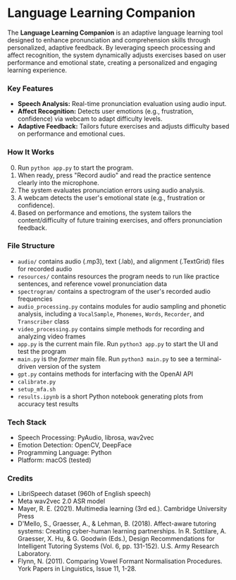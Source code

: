 # Language Learning Companion
The **Language Learning Companion** is an adaptive language learning tool designed to enhance pronunciation and comprehension skills through personalized, adaptive feedback. By leveraging speech processing and affect recognition, the system dynamically adjusts exercises based on user performance and emotional state, creating a personalized and engaging learning experience.

### Key Features
- **Speech Analysis:** Real-time pronunciation evaluation using audio input.
- **Affect Recognition:** Detects user emotions (e.g., frustration, confidence) via webcam to adapt difficulty levels.
- **Adaptive Feedback:** Tailors future exercises and adjusts difficulty based on performance and emotional cues.

### How It Works
0. Run `python app.py` to start the program.
1. When ready, press "Record audio" and read the practice sentence clearly into the microphone.
2. The system evaluates pronunciation errors using audio analysis.
3. A webcam detects the user's emotional state (e.g., frustration or confidence).
4. Based on performance and emotions, the system tailors the content/difficulty of future training exercises, and offers pronunciation feedback.

### File Structure
- `audio/` contains audio (.mp3), text (.lab), and alignment (.TextGrid) files for recorded audio
- `resources/` contains resources the program needs to run like practice sentences, and reference vowel pronunciation data
- `spectrogram/` contains a spectrogram of the user's recorded audio frequencies
- `audio_processing.py` contains modules for audio sampling and phonetic analysis, including a `VocalSample`, `Phonemes`, `Words`, `Recorder`, and `Transcriber` class
- `video_processing.py` contains simple methods for recording and analyzing video frames
- `app.py` is the current main file. Run `python3 app.py` to start the UI and test the program
- `main.py` is the *former* main file. Run `python3 main.py` to see a terminal-driven version of the system
- `gpt.py` contains methods for interfacing with the OpenAI API 
- `calibrate.py` 
- `setup_mfa.sh`
- `results.ipynb` is a short Python notebook generating plots from accuracy test results

### Tech Stack
- Speech Processing: PyAudio, librosa, wav2vec
- Emotion Detection: OpenCV, DeepFace
- Programming Language: Python
- Platform: macOS (tested)

### Credits
- LibriSpeech dataset (960h of English speech)
- Meta wav2vec 2.0 ASR model
- Mayer, R. E. (2021). Multimedia learning (3rd ed.). Cambridge University Press
- D'Mello, S., Graesser, A., & Lehman, B. (2018). Affect-aware tutoring systems: Creating cyber-human learning partnerships. In R. Sottilare, A. Graesser, X. Hu, & G. Goodwin (Eds.), Design Recommendations for Intelligent Tutoring Systems (Vol. 6, pp. 131-152). U.S. Army Research Laboratory.
- Flynn, N. (2011). Comparing Vowel Formant Normalisation Procedures. York Papers in Linguistics, Issue 11, 1-28.